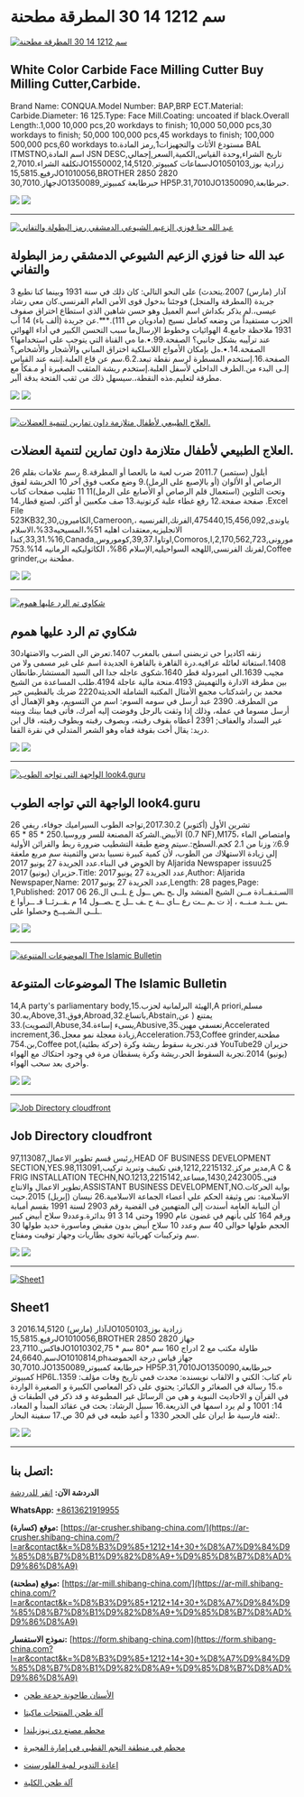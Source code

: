 # سم 1212 14 30 المطرقة مطحنة

<a href="https://swt.shibang-china.com/?l=ar&img&k=%D8%B3%D9%85+1212+14+30+%D8%A7%D9%84%D9%85%D8%B7%D8%B1%D9%82%D8%A9+%D9%85%D8%B7%D8%AD%D9%86%D8%A9" target="_blank">![سم 1212 14 30 المطرقة مطحنة](http://static.shibang-china.com/all-800x300/460.jpg)</a>

## White Color Carbide Face Milling Cutter Buy Milling Cutter,Carbide.
Brand Name: CONQUA.Model Number: BAP,BRP ECT.Material: Carbide.Diameter: 16 125.Type: Face Mill.Coating: uncoated if black.Overall Length:.1,000 10,000 pcs,20 workdays to finish; 10,000 50,000 pcs,30 workdays to finish; 50,000 100,000 pcs,45 workdays to finish; 100,000 500,000 pcs,60 workdays to.مستودع الأثاث والتجهيزات1,رمز المادة BAL ITMSTNO,اسم المادة JSN DESC,تاريخ الشراء,وحدة القياس,الكمية,السعر,إجمالي تكلفة الشراء.2,7010JO1550002,سماعات كمبيوتر.14,5120JO1050103,زرادية بوز رفيع.15,5815JO1010056,BROTHER 2850 2820 جهاز.30,7010JO1350089,حبرطابعة كمبيوتر HP5P.31,7010JO1350090,حبرطابعة.


<a href="https://whatsapp.shibangsoft.com/WhatsApp.php" target="_blank" title="WhatsApp">![](http://static.shibang-china.com/icon/whatsapp.png)</a> <a href="https://swt.shibang-china.com/?l=ar&icon&k=%D8%B3%D9%85+1212+14+30+%D8%A7%D9%84%D9%85%D8%B7%D8%B1%D9%82%D8%A9+%D9%85%D8%B7%D8%AD%D9%86%D8%A9" target="_blank">![](http://static.shibang-china.com/icon/chat-ar.png)</a>

---

<a href="https://swt.shibang-china.com/?l=ar&img&k=%D8%B3%D9%85+1212+14+30+%D8%A7%D9%84%D9%85%D8%B7%D8%B1%D9%82%D8%A9+%D9%85%D8%B7%D8%AD%D9%86%D8%A9" target="_blank">![عبد الله حنا فوزي الزعيم الشيوعي الدمشقي رمز البطولة والتفاني](http://static.shibang-china.com/all-800x300/1305.jpg)</a>

## عبد الله حنا فوزي الزعيم الشيوعي الدمشقي رمز البطولة والتفاني
3 آذار (مارس) 2007.يتحدث) على النحو التالي: كان ذلك في سنة 1931 وبينما كنا نطبع جريدة (المطرقة والمنجل) فوجئنا بدخول قوى الأمن العام الفرنسي.كان معي رشاد عيسى،.لم يذكر بكداش اسم العميل وهو حسن شاهين الذي استطاع اختراق صفوف الحزب مستفيداً من وضعه كعامل نسيج (مادويان ص 111).***.عن جريدة (ألف باء) 14 آب 1931 ملاحظة جامع.4 اﻟﻬﻮاﺋﻴﺎت وﺧﻄﻮط اﻹرﺳﺎلﻣﺎ ﺳﺒﺐ اﻟﺘﺤﺴﻦ اﻟﻜﺒﻴﺮ ﻓﻲ أداء اﻟﻬﻮاﺋﻲ ﻋﻨﺪ ﺗﺮآﻴﺒﻪ ﺑﺸﻜﻞ ﺟﺎﻧﺒﻲ؟ اﻟﺼﻔﺤﺔ.99.•.ﻣﺎ هﻲ اﻟﻘﻨﺎة اﻟﺘﻲ ﻳﺘﻮﺟﺐ ﻋﻠﻲ اﺳﺘﺨﺪاﻣﻬﺎ؟ اﻟﺼﻔﺤﺔ.14.•.هﻞ ﺑﺈﻣﻜﺎن اﻷﻣﻮاج اﻟﻼﺳﻠﻜﻴﺔ اﺧﺘﺮاق اﻟﻤﺒﺎﻧﻲ واﻷﺷﺠﺎر واﻷﺷﺨﺎص؟ اﻟﺼﻔﺤﺔ.16.إﺳﺘﺨﺪم اﻟﻤﺴﻄﺮة ﻟﺮﺳﻢ ﻧﻘﻄﺔ ﺗﺒﻌﺪ.6.2.ﺳﻢ ﻋﻦ ﻗﺎع اﻟﻌﻠﺒﺔ.إﻧﺘﺒﻪ ﻋﻨﺪ اﻟﻘﻴﺎس إﻟ.ﻰ اﻟﺒﺪء ﻣﻦ.اﻟﻄﺮف اﻟﺪاﺧﻠﻲ ﻷﺳﻔﻞ اﻟﻌﻠﺒﺔ.إﺳﺘﺨﺪم رﻳﺸﺔ اﻟﻤﺜﻘﺐ اﻟﺼﻐﻴﺮة أو ﻣ.ﻔﻜﺎً ﻣﻊ ﻣﻄﺮﻗﺔ ﻟﺘﻌﻠﻴﻢ.هﺬﻩ اﻟﻨﻘﻄﺔ،.ﺳﻴﺴﻬﻞ ذﻟﻚ ﻣﻦ ﺛﻘﺐ اﻟﻔﺘﺤﺔ ﺑﺪﻗﺔ أآﺒﺮ.


<a href="https://whatsapp.shibangsoft.com/WhatsApp.php" target="_blank" title="WhatsApp">![](http://static.shibang-china.com/icon/whatsapp.png)</a> <a href="https://swt.shibang-china.com/?l=ar&icon&k=%D8%B3%D9%85+1212+14+30+%D8%A7%D9%84%D9%85%D8%B7%D8%B1%D9%82%D8%A9+%D9%85%D8%B7%D8%AD%D9%86%D8%A9" target="_blank">![](http://static.shibang-china.com/icon/chat-ar.png)</a>

---

<a href="https://swt.shibang-china.com/?l=ar&img&k=%D8%B3%D9%85+1212+14+30+%D8%A7%D9%84%D9%85%D8%B7%D8%B1%D9%82%D8%A9+%D9%85%D8%B7%D8%AD%D9%86%D8%A9" target="_blank">![العلاج الطبيعي لأطفال متلازمة داون تمارين لتنمية العضلات.](http://static.shibang-china.com/all-800x300/24.jpg)</a>

## العلاج الطبيعي لأطفال متلازمة داون تمارين لتنمية العضلات.
26 أيلول (سبتمبر) 2011.7 ضرب لعبة ما بالعصا أو المطرقة.8 رسم علامات بقلم الرصاص أو الألوان (أو بالإصبع على الرمل).9 وضع مكعب فوق آخر 10 الخربشة لفوق وتحت التلوين (استعمال قلم الرصاص أو الأصابع على الرمل)11 11 تقليب صفحات كتاب صفحة صفحة.12 رفع غطاء علبة كرتونية.13 صف مكعبين أو أكثر، لصنع قطار.14 .Excel File 523KB32,30,الكاميرون,Cameroon,ياوندى,475440,15,456,092,الفرنك,الفرنسيه ، الانجليزيه,معتقدات اهليه 51%،المسيحيه33%،الاسلام 16%.33,31,كندا,Canada,اوتاوا.39,37,كوموروس,Comoros,مورونى,2,170,562,723,الفرنك الفرنسى,اللهجه السواحيليه,الإسلام 86%، الكاثوليكيه الرمانيه 14%.753,Coffee grinder,مطحنة بن.


<a href="https://whatsapp.shibangsoft.com/WhatsApp.php" target="_blank" title="WhatsApp">![](http://static.shibang-china.com/icon/whatsapp.png)</a> <a href="https://swt.shibang-china.com/?l=ar&icon&k=%D8%B3%D9%85+1212+14+30+%D8%A7%D9%84%D9%85%D8%B7%D8%B1%D9%82%D8%A9+%D9%85%D8%B7%D8%AD%D9%86%D8%A9" target="_blank">![](http://static.shibang-china.com/icon/chat-ar.png)</a>

---

<a href="https://swt.shibang-china.com/?l=ar&img&k=%D8%B3%D9%85+1212+14+30+%D8%A7%D9%84%D9%85%D8%B7%D8%B1%D9%82%D8%A9+%D9%85%D8%B7%D8%AD%D9%86%D8%A9" target="_blank">![شكاوي تم الرد عليها هموم](http://static.shibang-china.com/all-800x300/1180.jpg)</a>

## شكاوي تم الرد عليها هموم
30زنقه اكاديرا حى تربضنى اسفى بالمغرب 1407.تعرض الى الضرب والاضتهاد 1408.استغاثة لعائله عراقيه.درة القاهرة بالقاهرة الجديدة اسم على غير مسمى ولا من مجيب 1639.الى اميردولة قطر 1640.شكوى عاجله جدا الى السيد المستشار.طانطان بين مطرقة الادارة والتهميش 4193.منحة مالية عاجلة 4194.طلب المساعدة من الشيخ محمد بن راشدكتاب مجمع الأمثال المكتبة الشاملة الحديثة2220 ضربك بالفطيس خير من المطرقة. 2390 عبد أرسل في سومه السوم: اسم من التسويم، وهو الإهمال أي أرسل مسوما في عمله، وذلك إذا وثقت بالرجل وفوضت إليه أمرك، فأتى فيما بينك وبينه غير السداد والعفاف; 2391 أعطاه بقوف رقبته، وبصوف رقبته وبطوف رقبته، قال ابن دريد: يقال أخت بقوفة قفاه وهو الشعر المتدلي في نقرة القفا.


<a href="https://whatsapp.shibangsoft.com/WhatsApp.php" target="_blank" title="WhatsApp">![](http://static.shibang-china.com/icon/whatsapp.png)</a> <a href="https://swt.shibang-china.com/?l=ar&icon&k=%D8%B3%D9%85+1212+14+30+%D8%A7%D9%84%D9%85%D8%B7%D8%B1%D9%82%D8%A9+%D9%85%D8%B7%D8%AD%D9%86%D8%A9" target="_blank">![](http://static.shibang-china.com/icon/chat-ar.png)</a>

---

<a href="https://swt.shibang-china.com/?l=ar&img&k=%D8%B3%D9%85+1212+14+30+%D8%A7%D9%84%D9%85%D8%B7%D8%B1%D9%82%D8%A9+%D9%85%D8%B7%D8%AD%D9%86%D8%A9" target="_blank">![الواجهة التي تواجه الطوب look4.guru](http://static.shibang-china.com/all-800x300/869.jpg)</a>

## الواجهة التي تواجه الطوب look4.guru
26 تشرين الأول (أكتوبر) 2017.30.2,تواجه الطوب السيراميك جوفاء، ريفي الأبيض.الشركة المصنعة للسر وروسيا.250 * 85 * 65 (0.7 NF),M175، وامتصاص الماء 6.9٪ وزنا من 2.1 كجم.السطح:.سيتم وضع طبقة التشطيب ضرورة ربط والقرائن الأولية إلى زيادة الاستهلاك من الطوب، لأن كمية كبيرة نسبيا بدس والثمينة سم مربع ملعقة الخوض في البناء.عدد الجريدة 27 يونيو 2017 by Aljarida Newspaper issuu25 حزيران (يونيو) 2017.Title: عدد الجريدة 27 يونيو 2017,Author: Aljarida Newspaper,Name: عدد الجريدة 27 يونيو 2017,Length: 28 pages,Page: 1,Published: 2017 06 26.االسـتـفــادة مــن الشيخ المنشد وال ـح ـص ــول ع ـلــى ال ـس ـنــد مـنــه ، إذ ت ـم ــت رع ــاي ــة ح ـف ــل ح ـصــول 14 م ـقــرئــا قـ ــرأوا ع ـلــى الـشـيــخ وحصلوا على.


<a href="https://whatsapp.shibangsoft.com/WhatsApp.php" target="_blank" title="WhatsApp">![](http://static.shibang-china.com/icon/whatsapp.png)</a> <a href="https://swt.shibang-china.com/?l=ar&icon&k=%D8%B3%D9%85+1212+14+30+%D8%A7%D9%84%D9%85%D8%B7%D8%B1%D9%82%D8%A9+%D9%85%D8%B7%D8%AD%D9%86%D8%A9" target="_blank">![](http://static.shibang-china.com/icon/chat-ar.png)</a>

---

<a href="https://swt.shibang-china.com/?l=ar&img&k=%D8%B3%D9%85+1212+14+30+%D8%A7%D9%84%D9%85%D8%B7%D8%B1%D9%82%D8%A9+%D9%85%D8%B7%D8%AD%D9%86%D8%A9" target="_blank">![الموضوعات المتنوعة The Islamic Bulletin](http://static.shibang-china.com/all-800x300/1441.jpg)</a>

## الموضوعات المتنوعة The Islamic Bulletin
14,A party&#39;s parliamentary body,الهيئة البرلمانية لحزب.15,A priori,مسلم به.30,Above,فوق.31,Abroad,باتساع.32,Abstain,يمتنع ( عن التصويت).33,Abuse,يسىء إساءة.34,Abusive,تعسفي مهين.35,Accelerated increment,زيادة معجلة نمو معجل.36,Acceleration.753,Coffee grinder,مطحنة بن.754,Coffee pot,قدر.تجربة سقوط ريشة وكرة (حركة بطئية) YouTube29 حزيران (يونيو) 2014.تجربة السقوط الحر.ريشة وكرة يسقطان مرة في وجود احتكاك مع الهواء وأخرى بعد سحب الهواء.


<a href="https://whatsapp.shibangsoft.com/WhatsApp.php" target="_blank" title="WhatsApp">![](http://static.shibang-china.com/icon/whatsapp.png)</a> <a href="https://swt.shibang-china.com/?l=ar&icon&k=%D8%B3%D9%85+1212+14+30+%D8%A7%D9%84%D9%85%D8%B7%D8%B1%D9%82%D8%A9+%D9%85%D8%B7%D8%AD%D9%86%D8%A9" target="_blank">![](http://static.shibang-china.com/icon/chat-ar.png)</a>

---

<a href="https://swt.shibang-china.com/?l=ar&img&k=%D8%B3%D9%85+1212+14+30+%D8%A7%D9%84%D9%85%D8%B7%D8%B1%D9%82%D8%A9+%D9%85%D8%B7%D8%AD%D9%86%D8%A9" target="_blank">![Job Directory cloudfront](http://static.shibang-china.com/all-800x300/137.jpg)</a>

## Job Directory cloudfront
97,113087,رئيس قسم تطوير الاعمال,HEAD OF BUSINESS DEVELOPMENT SECTION,YES.98,113091,مدير مركز.1212,2215132,فنى تكييف وتبريد تركيب,A C &amp; FRIG INSTALLATION TECHN,NO.1213,2215142,فنى.1430,2423005,مساعد تطوير الاعمال والانتاج,ASSISTANT BUSINESS DEVELOPMENT,NO.بوابة الحركات الاسلامية: نص وثيقة الحكم علي أعضاء الجماعة الاسلامية.26 نيسان (إبريل) 2015.حيث أن النيابة العامة أسندت إلى المتهمين فى القضية رقم 2903 لسنة 1991 بقسم أمبابة ورقم 164 كلى بأنهم في غضون عام 1990 وحتى 14 3 91 بدائرة.وعدد9 سلاح أبيض كبير الحجم طولها حوالى 40 سم وعدد 10 سلاح أبيض بدون مقبض وماسورة حديد طولها 30 سم وتركيبات كهربائية تحوى بطاريات وجهاز توقيت ومفتاح.


<a href="https://whatsapp.shibangsoft.com/WhatsApp.php" target="_blank" title="WhatsApp">![](http://static.shibang-china.com/icon/whatsapp.png)</a> <a href="https://swt.shibang-china.com/?l=ar&icon&k=%D8%B3%D9%85+1212+14+30+%D8%A7%D9%84%D9%85%D8%B7%D8%B1%D9%82%D8%A9+%D9%85%D8%B7%D8%AD%D9%86%D8%A9" target="_blank">![](http://static.shibang-china.com/icon/chat-ar.png)</a>

---

<a href="https://swt.shibang-china.com/?l=ar&img&k=%D8%B3%D9%85+1212+14+30+%D8%A7%D9%84%D9%85%D8%B7%D8%B1%D9%82%D8%A9+%D9%85%D8%B7%D8%AD%D9%86%D8%A9" target="_blank">![Sheet1](http://static.shibang-china.com/all-800x300/1035.jpg)</a>

## Sheet1
3 آذار (مارس) 2016.14,5120JO1050103,زرادية بوز رفيع.15,5815JO1010056,BROTHER 2850 2820 جهاز فاكس.23,7110JO1010302,طاولة مكتب مع 2 ادراج 160 سم *80 سم * 75 سم.24,6640JO1010814,phجهاز قياس درجة الحموضة .30,7010JO1350089,حبرطابعة كمبيوتر HP5P.31,7010JO1350090,حبرطابعة كمبيوتر HP6L.نام كتاب: الكني و الالقاب نويسنده: محدث قمي تاريخ وفات مؤلف: 1359 ه.15 رسالة في الصغائر و الكبائر: يحتوي على ذكر المعاصي الكبيرة و الصغيرة الواردة في القرآن و الاحاديث النبوية و هى من الرسائل غير المطبوعة و قد ذكر في الطبقات ق 14: 1001 و لم يرد اسمها في الذريعة.16 سبيل الرشاد: بحث في عقائد المبدأ و المعاد، لغته فارسية ط ايران على الحجر 1330 و أعيد طبعه في قم 30 ص.17 سفينة البحار:.


<a href="https://whatsapp.shibangsoft.com/WhatsApp.php" target="_blank" title="WhatsApp">![](http://static.shibang-china.com/icon/whatsapp.png)</a> <a href="https://swt.shibang-china.com/?l=ar&icon&k=%D8%B3%D9%85+1212+14+30+%D8%A7%D9%84%D9%85%D8%B7%D8%B1%D9%82%D8%A9+%D9%85%D8%B7%D8%AD%D9%86%D8%A9" target="_blank">![](http://static.shibang-china.com/icon/chat-ar.png)</a>

---
## اتصل بنا:

**الدردشة الآن:** [انقر للدردشة](https://swt.shibang-china.com?l=ar&contact&k=%D8%B3%D9%85+1212+14+30+%D8%A7%D9%84%D9%85%D8%B7%D8%B1%D9%82%D8%A9+%D9%85%D8%B7%D8%AD%D9%86%D8%A9)

**WhatsApp:**  [+8613621919955](https://whatsapp.shibangsoft.com/WhatsApp.php)

**موقع (كسارة):** [https://ar-crusher.shibang-china.com/](https://ar-crusher.shibang-china.com/?l=ar&contact&k=%D8%B3%D9%85+1212+14+30+%D8%A7%D9%84%D9%85%D8%B7%D8%B1%D9%82%D8%A9+%D9%85%D8%B7%D8%AD%D9%86%D8%A9)

**موقع (مطحنة):** [https://ar-mill.shibang-china.com/](https://ar-mill.shibang-china.com/?l=ar&contact&k=%D8%B3%D9%85+1212+14+30+%D8%A7%D9%84%D9%85%D8%B7%D8%B1%D9%82%D8%A9+%D9%85%D8%B7%D8%AD%D9%86%D8%A9)

**نموذج الاستفسار:** [https://form.shibang-china.com](https://form.shibang-china.com?l=ar&contact&k=%D8%B3%D9%85+1212+14+30+%D8%A7%D9%84%D9%85%D8%B7%D8%B1%D9%82%D8%A9+%D9%85%D8%B7%D8%AD%D9%86%D8%A9)

* [الأسنان طاحونة جدعة طحن](../27/%D8%A7%D9%84%D8%A3%D8%B3%D9%86%D8%A7%D9%86%20%D8%B7%D8%A7%D8%AD%D9%88%D9%86%D8%A9%20%D8%AC%D8%AF%D8%B9%D8%A9%20%D8%B7%D8%AD%D9%86.md)

* [آلة طحن المنتجات ماكيتا](../26/%D8%A2%D9%84%D8%A9%20%D8%B7%D8%AD%D9%86%20%D8%A7%D9%84%D9%85%D9%86%D8%AA%D8%AC%D8%A7%D8%AA%20%D9%85%D8%A7%D9%83%D9%8A%D8%AA%D8%A7.md)

* [محطم مصنع دي نيوزيلندا](../27/%D9%85%D8%AD%D8%B7%D9%85%20%D9%85%D8%B5%D9%86%D8%B9%20%D8%AF%D9%8A%20%D9%86%D9%8A%D9%88%D8%B2%D9%8A%D9%84%D9%86%D8%AF%D8%A7.md)

* [محطم في منطقة النجم القطبي في إمارة الفجيرة](../30/%D9%85%D8%AD%D8%B7%D9%85%20%D9%81%D9%8A%20%D9%85%D9%86%D8%B7%D9%82%D8%A9%20%D8%A7%D9%84%D9%86%D8%AC%D9%85%20%D8%A7%D9%84%D9%82%D8%B7%D8%A8%D9%8A%20%D9%81%D9%8A%20%D8%A5%D9%85%D8%A7%D8%B1%D8%A9%20%D8%A7%D9%84%D9%81%D8%AC%D9%8A%D8%B1%D8%A9.md)

* [إعادة التدوير لمبة الفلورسنت](../30/%D8%A5%D8%B9%D8%A7%D8%AF%D8%A9%20%D8%A7%D9%84%D8%AA%D8%AF%D9%88%D9%8A%D8%B1%20%D9%84%D9%85%D8%A8%D8%A9%20%D8%A7%D9%84%D9%81%D9%84%D9%88%D8%B1%D8%B3%D9%86%D8%AA.md)

* [آلة طحن الكلية](../27/%D8%A2%D9%84%D8%A9%20%D8%B7%D8%AD%D9%86%20%D8%A7%D9%84%D9%83%D9%84%D9%8A%D8%A9.md)
